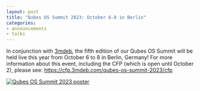 ```yaml
---
layout: post
title: "Qubes OS Summit 2023: October 6-8 in Berlin"
categories:
- announcements
- talks
---
```


In conjunction with [3mdeb](https://3mdeb.com/), the fifth edition of our Qubes OS Summit will be held live this year from October 6 to 8 in Berlin, Germany! For more information about this event, including the CFP (which is open until October 2), please see: <https://cfp.3mdeb.com/qubes-os-summit-2023/cfp>

[![Qubes OS Summit 2023 poster](/attachment/posts/qubes-os-summit-2023.png)](/attachment/posts/qubes-os-summit-2023.png)
